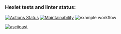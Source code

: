 ### Hexlet tests and linter status:
[![Actions Status](https://github.com/vzletit/frontend-project-lvl1/workflows/hexlet-check/badge.svg)](https://github.com/vzletit/frontend-project-lvl1/actions)
[![Maintainability](https://api.codeclimate.com/v1/badges/a99a88d28ad37a79dbf6/maintainability)](https://codeclimate.com/github/codeclimate/codeclimate/maintainability)
![example workflow](https://github.com/github/docs/actions/workflows/main.yml/badge.svg)

[![asciicast](https://asciinema.org/a/3TVVQz7zVuZx8tYCQU4uFO8Vi.svg)](https://asciinema.org/a/3TVVQz7zVuZx8tYCQU4uFO8Vi)
